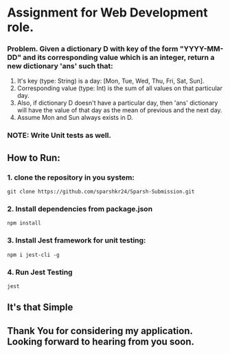 # Assignment for Web Development role.

### Problem. Given a dictionary D with key of the form "YYYY-MM-DD" and its corresponding value which is an integer, return a new dictionary 'ans' such that:
1. It's key (type: String) is a day: [Mon, Tue, Wed, Thu, Fri, Sat, Sun].
2. Corresponding value (type: Int) is the sum of all values on that particular day.
3. Also, if dictionary D doesn't have a particular day, then 'ans' dictionary will have the value of that day as the mean of previous and the next day.
4. Assume Mon and Sun always exists in D.

### NOTE: Write Unit tests as well.

## How to Run:
### 1. clone the repository in you system:
```
git clone https://github.com/sparshkr24/Sparsh-Submission.git
```

### 2. Install dependencies from package.json
```
npm install
```

### 3. Install Jest framework for unit testing:
```
npm i jest-cli -g
```

### 4. Run Jest Testing
```
jest
```

## It's that Simple

## Thank You for considering my application. Looking forward to hearing from you soon.
